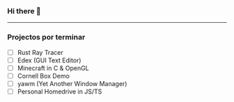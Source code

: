 ### Hi there 👋

<!--
**Alfurtx/Alfurtx** is a ✨ _special_ ✨ repository because its `README.md` (this file) appears on your GitHub profile.

Here are some ideas to get you started:

- 🔭 I’m currently working on ...
- 🌱 I’m currently learning ...
- 👯 I’m looking to collaborate on ...
- 🤔 I’m looking for help with ...
- 💬 Ask me about ...
- 📫 How to reach me: ...
- 😄 Pronouns: ...
- ⚡ Fun fact: ...
-->

---

### Projectos por terminar
- [ ] Rust Ray Tracer
- [ ] Edex (GUI Text Editor)
- [ ] Minecraft in C & OpenGL
- [ ] Cornell Box Demo
- [ ] yawm (Yet Another Window Manager)
- [ ] Personal Homedrive in JS/TS 
